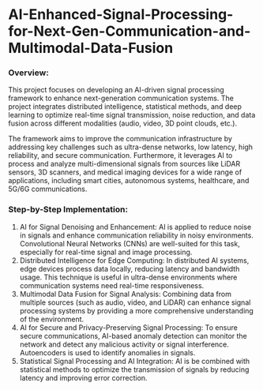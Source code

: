 # AI-Enhanced-Signal-Processing-for-Next-Gen-Communication-and-Multimodal-Data-Fusion

### Overview:
This project focuses on developing an AI-driven signal processing framework to enhance next-generation communication systems. The project integrates distributed intelligence, statistical methods, and deep learning to optimize real-time signal transmission, noise reduction, and data fusion across different modalities (audio, video, 3D point clouds, etc.).

The framework aims to improve the communication infrastructure by addressing key challenges such as ultra-dense networks, low latency, high reliability, and secure communication. Furthermore, it leverages AI to process and analyze multi-dimensional signals from sources like LiDAR sensors, 3D scanners, and medical imaging devices for a wide range of applications, including smart cities, autonomous systems, healthcare, and 5G/6G communications.


### Step-by-Step Implementation:
1. AI for Signal Denoising and Enhancement: 
    AI is applied to reduce noise in signals and enhance communication reliability in noisy environments. Convolutional Neural Networks (CNNs) are well-suited for this task, especially for real-time signal and image processing.
2. Distributed Intelligence for Edge Computing: 
In distributed AI systems, edge devices process data locally, reducing latency and bandwidth usage. This technique is useful in ultra-dense environments where communication systems need real-time responsiveness.
3. Multimodal Data Fusion for Signal Analysis: 
Combining data from multiple sources (such as audio, video, and LiDAR) can enhance signal processing systems by providing a more comprehensive understanding of the environment.
4. AI for Secure and Privacy-Preserving Signal Processing: 
To ensure secure communications, AI-based anomaly detection can monitor the network and detect any malicious activity or signal interference. Autoencoders is used to identify anomalies in signals.
5. Statistical Signal Processing and AI Integration: 
AI is be combined with statistical methods to optimize the transmission of signals by reducing latency and improving error correction.

